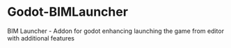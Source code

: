 # Godot-BIMLauncher
BIM Launcher - Addon for godot enhancing launching the game from editor with additional features
